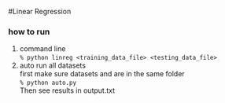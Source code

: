 #Linear Regression  
### how to run  
1. command line  
`% python linreg <training_data_file> <testing_data_file>`  
2. auto run all datasets  
first make sure datasets and are in the same folder  
`% python auto.py`  
Then see results in output.txt  


